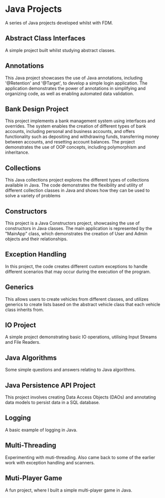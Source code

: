 # Java Projects
A series of Java projects developed whilst with FDM. 


## Abstract Class Interfaces

A simple project built whilst studying abstract classes. 

## Annotations

This Java project showcases the use of Java annotations, including '@Retention' and '@Target', to develop a simple login application. The application demonstrates the power of annotations in simplifying and organizing code, as well as enabling automated data validation.

## Bank Design Project

This project implements a bank management system using interfaces and overrides. The system enables the creation of different types of bank accounts, including personal and business accounts, and offers functionality such as depositing and withdrawing funds, transferring money between accounts, and resetting account balances. The project demonstrates the use of OOP concepts, including polymorphism and inheritance.

## Collections

This Java collections project explores the different types of collections available in Java. The code demonstrates the flexibility and utility of different collection classes in Java and shows how they can be used to solve a variety of problems

## Constructors

This project is a Java Constructors project, showcasing the use of constructors in Java classes. The main application is represented by the "MainApp" class, which demonstrates the creation of User and Admin objects and their relationships.

## Exception Handling
In this project, the code creates different custom exceptions to handle different scenarios that may occur during the execution of the program.

## Generics
This allows users to create vehicles from different classes, and utilizes generics to create lists based on the abstract vehicle class that each vehicle class inherits from.

## IO Project
A simple project demonstrating basic IO operations, utilising Input Streams and File Readers.

## Java Algorithms
Some simple questions and answers relating to Java algorithms. 

## Java Persistence API Project
This project involves creating Data Access Objects (DAOs) and annotating data models to persist data in a SQL database.

## Logging
A basic example of logging in Java.

## Multi-Threading
Experimenting with muti-threading. Also came back to some of the earlier work with exception handling and scanners.

## Muti-Player Game
A fun project, where I built a simple multi-player game in Java.
